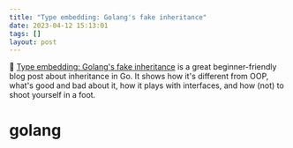 ```yaml
---
title: "Type embedding: Golang's fake inheritance"
date: 2023-04-12 15:13:01
tags: []
layout: post
---
```


📝 [Type embedding: Golang's fake inheritance](https://www.dolthub.com/blog/2023-02-22-golangs-fake-inheritance/) is a great beginner-friendly blog post about inheritance in Go. It shows how it's different from OOP, what's good and bad about it, how it plays with interfaces, and how (not) to shoot yourself in a foot.

# golang
